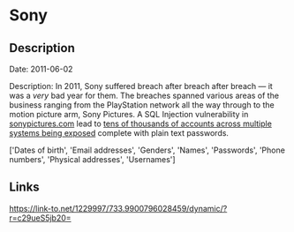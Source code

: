 # Sony

## Description

Date: 2011-06-02

Description:
In 2011, Sony suffered breach after breach after breach &mdash; it was a <em>very</em> bad year for them. The breaches spanned various areas of the business ranging from the PlayStation network all the way through to the motion picture arm, Sony Pictures. A SQL Injection vulnerability in <a href="http://www.sonypictures.com" target="_blank" rel="noopener">sonypictures.com</a> lead to <a href="http://www.troyhunt.com/2011/06/brief-sony-password-analysis.html" target="_blank" rel="noopener">tens of thousands of accounts across multiple systems being exposed</a> complete with plain text passwords.


['Dates of birth', 'Email addresses', 'Genders', 'Names', 'Passwords', 'Phone numbers', 'Physical addresses', 'Usernames']

## Links

https://link-to.net/1229997/733.9900796028459/dynamic/?r=c29ueS5jb20=
